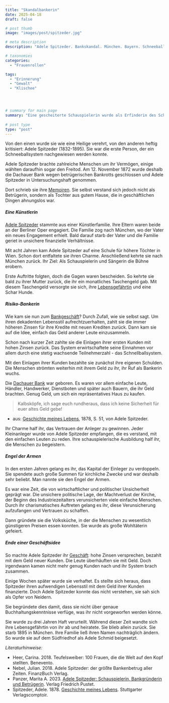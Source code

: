 ```yaml
---
title: "Skandalbankerin"
date: 2025-04-18
draft: false

# post thumb
image: "images/post/spitzeder.jpg"

# meta description
description: "Adele Spitzeder. Bankskandal. München. Bayern. Schneeballsystem. Schauspielerin. Betrügerin."

# taxonomies
categories:
  - "Frauenrollen"

tags:
  - "Erinnerung"
  - "Gewalt"
  - "Klischee"




# summary for main page
summary: "Eine gescheiterte Schauspielerin wurde als Erfinderin des Schneeballsystems zur Mutter des Bankbetrugs: Adele Spitzeder (1832-1895)."
  
# post type
type: "post"
---
```


Von den einen wurde sie wie eine Heilige verehrt, von den anderen heftig kritisiert: Adele Spitzeder (1832-1895). Sie war die erste Person, der ein Schneeballsystem nachgewiesen werden konnte.

Adele Spitzeder brachte zahlreiche Menschen um ihr Vermögen, einige wählten daraufhin sogar den Freitod. Am 12. November 1872 wurde deshalb die Dachauer Bank wegen betrügerischen Bankrotts geschlossen und Adele Spitzeder in Untersuchungshaft genommen. 

Dort schrieb sie ihre [Memoiren](https://www.br.de/radio/br-heimat/sendungen/adele-spitzeder-106.html). Sie selbst verstand sich jedoch nicht als Betrügerin, sondern als Tochter aus gutem Hause, die in geschäftlichen Dingen ahnungslos war.

##### Eine Künstlerin

[Adele Spitzeder](https://www.br.de/radio/bayern2/sendungen/radiowissen/geschichte/adele-spitzeder-dossier-100.html) stammte aus einer Künstlerfamilie. Ihre Eltern waren beide an der Berliner Oper engagiert. Die Familie zog nach München, wo der Vater ein neues Engagement erhielt. Bald darauf starb der Vater und die Familie geriet in unsichere finanzielle Verhältnisse. 

Mit acht Jahren kam Adele Spitzeder auf eine Schule für höhere Töchter in Wien. Schon dort entfaltete sie ihren Charme. Anschließend kehrte sie nach München zurück. Ihr Ziel: Als Schauspielerin und Sängerin die Bühne erobern.

Erste Auftritte folgten, doch die Gagen waren bescheiden. So kehrte sie bald zu ihrer Mutter zurück, die ihr ein monatliches Taschengeld gab. Mit diesem Taschengeld versorgte sie sich, ihre [Lebensgefährtin](https://forummuenchen.org/projekte/steckbriefe-zu-lgbtiq-persoenlichkeiten/adele-spitzeder/) und eine Schar Hunde.

##### Risiko-Bankerin

Wie kam sie nun zum [Bankgeschäft](https://www.youtube.com/watch?v=-tFEsetmYEM)? Durch Zufall, wie sie selbst sagt. Um ihren dekadenten Lebensstil aufrechtzuerhalten, zahlt sie die immer höheren Zinsen für ihre Kredite mit neuen Krediten zurück. Dann kam sie auf die Idee, einfach das Geld anderer Leute einzusammeln.

Schon nach kurzer Zeit zahlte sie die Einlagen ihrer ersten Kunden mit hohen Zinsen zurück. Das System erwirtschaftete seine Einnahmen vor allem durch eine stetig wachsende Teilnehmerzahl - das Schnellballsystem. 

Mit den Einlagen ihrer Kunden bezahlte sie zunächst ihre eigenen Schulden. Die Menschen strömten weiterhin mit ihrem Geld zu ihr, ihr Ruf als Bankerin wuchs. 

Die [Dachauer Bank](https://www.spektrum.de/kolumne/kleine-geschichte-eines-grossbetrugs-oder-die-ich-ag-der-frau-spitzeder/1710246) war geboren. Es waren vor allem einfache Leute, Händler, Handwerker, Dienstboten und später auch Bauern, die ihr Geld brachten. Genug Geld, um sich ein repräsentatives Haus zu kaufen.

>    Kalbsköpfe, ich sage euch rundheraus, dass ich keine Sicherheit für euer altes Geld gebe!

- aus: [Geschichte meines Lebens](https://www.digitale-sammlungen.de/de/view/bsb11370386?page=63), 1878, S. 51, von Adele Spitzeder.

Ihr Charme half ihr, das Vertrauen der Anleger zu gewinnen. Jeder Kleinanleger wurde von Adele Spitzeder empfangen, die es verstand, mit den einfachen Leuten zu reden. Ihre schauspielerische Ausbildung half ihr, die Menschen zu begeistern. 

##### Engel der Armen

In den ersten Jahren gelang es ihr, das Kapital der Einleger zu verdoppeln. Sie spendete auch große Summen für kirchliche Zwecke und war deshalb sehr beliebt. Man nannte sie den Engel der Armen.

Es war eine Zeit, die von wirtschaftlicher und politischer Unsicherheit geprägt war. Die unsichere politische Lage, der Machtverlust der Kirche, der Beginn des Industriezeitalters verunsicherten viele einfache Menschen. Durch ihr charismatisches Auftreten gelang es ihr, diese Verunsicherung aufzufangen und Vertrauen zu schaffen.

Dann gründete sie die Volksküche, in der die Menschen zu wesentlich günstigeren Preisen essen konnten. Sie wurde als große Wohltäterin gefeiert.

##### Ende einer Geschäftsidee 

So machte Adele Spitzeder ihr [Geschäft](https://www.sueddeutsche.de/muenchen/schneeballsystem-es-begann-in-der-au-1.3743735): hohe Zinsen versprechen, bezahlt mit dem Geld neuer Kunden. Die Leute überhäuften sie mit Geld. Doch irgendwann kamen nicht mehr genug Kunden nach und ihr System brach zusammen. 

Einige Wochen später wurde sie verhaftet. Es stellte sich heraus, dass Spitzeder ihren aufwendigen Lebensstil mit dem Geld ihrer Kunden finanzierte. Doch Adele Spitzeder konnte das nicht verstehen, sie sah sich als Opfer von Neidern.

Sie begründete dies damit, dass sie nicht über genaue Buchhaltungskenntnisse verfüge, was ihr nicht vorgeworfen werden könne.

Sie wurde zu drei Jahren Haft verurteilt. Während dieser Zeit wandte sich ihre Lebensgefährtin von ihr ab und heiratete. Sie blieb allein zurück. Sie starb 1895 in München. Ihre Familie ließ ihren Namen nachträglich ändern. So wurde sie auf dem Südfriedhof als Adele Schmid beigesetzt.





*Literaturhinweise:*
- Heer, Carina. 2018. Teufelsweiber: 100 Frauen, die die Welt auf den Kopf stellten. Benevento.
- Nebel, Julian. 2018. Adele Spitzeder: der größte Bankenbetrug aller Zeiten. FinanzBuch Verlag.
- Panzer, Marita A. 2023. [Adele Spitzeder: Schauspielerin, Bankgründerin und Betrügerin](https://www.wissenschaft.de/rezensionen/buecher/die-frau-die-das-schneeballsystem-erfand/?utm_source=newsletter&utm_medium=email&utm_campaign=DAMALS%20Newsletter%2031.01.2025). Verlag Friedrich Pustet.
- Spitzeder, Adele. 1878. [Geschichte meines Lebens](https://www.google.it/books/edition/Geschichte_meines_Lebens/qqHS_KuGTU0C?hl=de&gbpv=0). Stuttgarter Verlagscomptoir.
